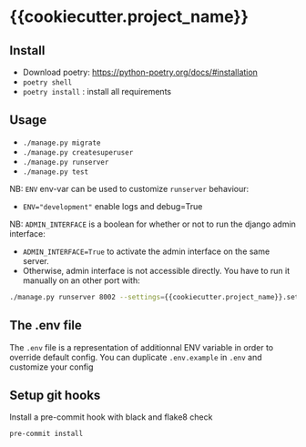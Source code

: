 # {{cookiecutter.project_name}}

## Install

- Download poetry: https://python-poetry.org/docs/#installation
- `poetry shell`
- `poetry install` : install all requirements

## Usage

- `./manage.py migrate`
- `./manage.py createsuperuser`
- `./manage.py runserver`
- `./manage.py test`

NB: `ENV` env-var can be used to customize `runserver` behaviour:

- `ENV="development"` enable logs and debug=True

NB: `ADMIN_INTERFACE` is a boolean for whether or not to run the django admin interface:

- `ADMIN_INTERFACE=True` to activate the admin interface on the same server.
- Otherwise, admin interface is not accessible directly. You have to run it manually on an other port with:

```sh
./manage.py runserver 8002 --settings={{cookiecutter.project_name}}.settings_admin
```

## The .env file

The `.env` file is a representation of additionnal ENV variable in order to override default config.
You can duplicate `.env.example` in `.env` and customize your config

## Setup git hooks

Install a pre-commit hook with black and flake8 check
```
pre-commit install
```

